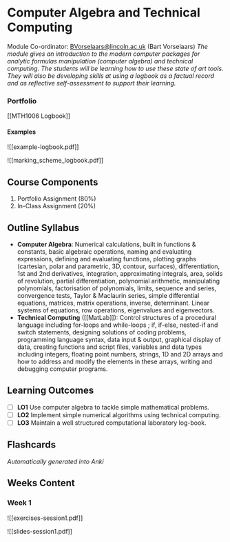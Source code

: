 # Computer Algebra and Technical Computing
Module Co-ordinator: BVorselaars@lincoln.ac.uk (Bart Vorselaars)
*The module gives an introduction to the modern computer packages for analytic formulas manipulation (computer algebra) and technical computing. The students will be learning how to use these state of art tools. They will also be developing skills at using a logbook as a factual record and as reflective self-assessment to support their learning.*
### Portfolio
[[MTH1006 Logbook]]
#### Examples
![[example-logbook.pdf]]

![[marking_scheme_logbook.pdf]]
## Course Components
1. Portfolio Assignment (80%)
2. In-Class Assignment (20%)
## Outline Syllabus
- **Computer Algebra**: Numerical calculations, built in functions & constants, basic algebraic operations, naming and evaluating expressions, defining and evaluating functions, plotting graphs (cartesian, polar and parametric, 3D, contour, surfaces), differentiation, 1st and 2nd derivatives, integration, approximating integrals, area, solids of revolution, partial differentiation, polynomial arithmetic, manipulating polynomials, factorisation of polynomials, limits, sequence and series, convergence tests, Taylor & Maclaurin series, simple differential equations, matrices, matrix operations, inverse, determinant. Linear systems of equations, row operations, eigenvalues and eigenvectors.
- **Technical Computing** ([[MatLab]]): Control structures of a procedural language including for-loops and while-loops ; if, if-else, nested-if and switch statements, designing solutions of coding problems, programming language syntax, data input & output, graphical display of data, creating functions and script files, variables and data types including integers, floating point numbers, strings, 1D and 2D arrays and how to address and modify the elements in these arrays, writing and debugging computer programs.
## Learning Outcomes
- [ ] **LO1** Use computer algebra to tackle simple mathematical problems.
- [ ] **LO2** Implement simple numerical algorithms using technical computing.
- [ ] **LO3** Maintain a well structured computational laboratory log-book.
## Flashcards
*Automatically generated into Anki*
## Weeks Content
### Week 1
![[exercises-session1.pdf]]

![[slides-session1.pdf]]